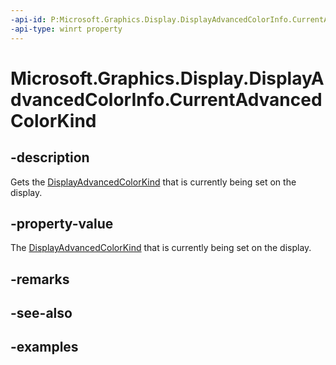 ```yaml
---
-api-id: P:Microsoft.Graphics.Display.DisplayAdvancedColorInfo.CurrentAdvancedColorKind
-api-type: winrt property
---
```


# Microsoft.Graphics.Display.DisplayAdvancedColorInfo.CurrentAdvancedColorKind

<!--
public Microsoft.Graphics.Display.DisplayAdvancedColorKind CurrentAdvancedColorKind { get; }
-->

## -description

Gets the [DisplayAdvancedColorKind](displayadvancedcolorkind.md) that is currently being set on the display.

## -property-value

The [DisplayAdvancedColorKind](displayadvancedcolorkind.md) that is currently being set on the display.

## -remarks

## -see-also

## -examples
